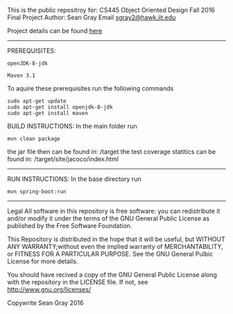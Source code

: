 
This is the public repositroy for:
CS445 Object Oriented Design Fall 2016 Final Project
Author: Sean Gray
Email sgray2@hawk.iit.edu

Project details can be found [here](http://www.cs.iit.edu/~virgil/cs445/mail.fall2016/HW-1/hw1.html)

---

PREREQUISITES:
```
openJDK-8-jdk

Maven 3.1
```
To aquire these prerequisites run the following commands

```
sudo apt-get update
sudo apt-get install openjdk-8-jdk
sudo apt-get install maven
```

BUILD INSTRUCTIONS: In the main folder run
```
mvn clean package
```

the jar file then can be found in: /target
the test coverage statitics can be found in: /target/site/jacoco/index.html

---
RUN INSTRUCTIONS: In the base directory run

```
mvn spring-boot:run
```

---
Legal
All software in this repository is free software: you can redistribute it and/or modify it under the terms of the GNU General Public License as published by the Free Software Foundation.

This Repository is distributed in the hope that it will be useful, but WITHOUT ANY WARRANTY;without even the implied warranty of MERCHANTABILITY, or FITNESS FOR A PARTICULAR PURPOSE. See the GNU General Pulbic License for more details.

You should have recived a copy of the GNU General Public License along with the repository in the LICENSE file. If not, see http://www.gnu.org/licenses/

Copywrite Sean Gray 2016
